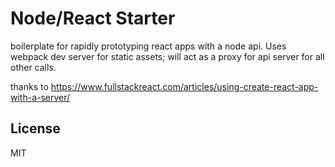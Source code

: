 # Node/React Starter

boilerplate for rapidly prototyping react apps with a node api. Uses webpack dev server for static assets; will act as a proxy for api server for all other calls. 

thanks to https://www.fullstackreact.com/articles/using-create-react-app-with-a-server/

## License

MIT